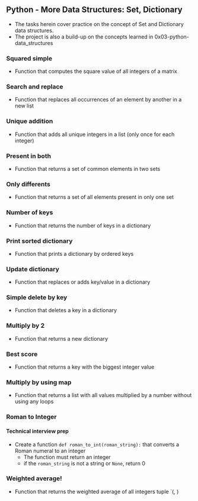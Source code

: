 ## Python - More Data Structures: Set, Dictionary
* The tasks herein cover practice on the concept of Set and Dictionary data structures.
* The project is also a build-up on the concepts learned in 0x03-python-data_structures
### Squared simple
* Function that computes the square value of all integers of a matrix
### Search and replace
* Function that replaces all occurrences of an element by another in a new list
### Unique addition
* Function that adds all unique integers in a list (only once for each integer)
### Present in both
* Function that returns a set of common elements in two sets
### Only differents
* Function that returns a set of all elements present in only one set
### Number of keys
* Function that returns the number of keys in a dictionary
### Print sorted dictionary
* Function that prints a dictionary by ordered keys
### Update dictionary
* Function that replaces or adds key/value in a dictionary
### Simple delete by key
* Function that deletes a key in a dictionary
### Multiply by 2
* Function that returns a new dictionary
### Best score
* Function that returns a key with the biggest integer value
### Multiply by using map
* Function that returns a list with all values multiplied by a number without using any loops
### Roman to Integer
#### Technical interview prep
* Create a function `def roman_to_int(roman_string):` that converts a Roman numeral to an integer
	* The function must return an integer
	* if the `roman_string` is not a string or `None`, return 0
### Weighted average!
* Function that returns the weighted average of all integers tuple `(<score>, <weight>)
